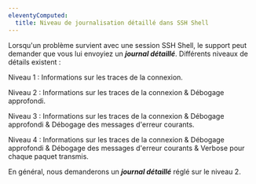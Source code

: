 ```yaml
---
eleventyComputed:
  title: Niveau de journalisation détaillé dans SSH Shell
---
```

Lorsqu'un problème survient avec une session SSH Shell, le support peut demander que vous lui envoyiez un ***journal détaillé***. Différents niveaux de détails existent :

Niveau 1 : Informations sur les traces de la connexion.

Niveau 2 : Informations sur les traces de la connexion & Débogage approfondi.

Niveau 3 : Informations sur les traces de la connexion & Débogage approfondi & Débogage des messages d'erreur courants.

Niveau 4 : Informations sur les traces de la connexion & Débogage approfondi & Débogage des messages d'erreur courants & Verbose pour chaque paquet transmis.

En général, nous demanderons un ***journal détaillé*** réglé sur le niveau 2.
